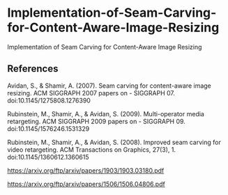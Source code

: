 # Implementation-of-Seam-Carving-for-Content-Aware-Image-Resizing
Implementation of Seam Carving for Content-Aware Image Resizing

## References
Avidan, S., & Shamir, A. (2007). Seam carving for content-aware image resizing. ACM
SIGGRAPH 2007 papers on - SIGGRAPH 07. doi:10.1145/1275808.1276390

Rubinstein, M., Shamir, A., & Avidan, S. (2009). Multi-operator media retargeting. ACM
SIGGRAPH 2009 papers on - SIGGRAPH 09. doi:10.1145/1576246.1531329

Rubinstein, M., Shamir, A., & Avidan, S. (2008). Improved seam carving for video retargeting.
ACM Transactions on Graphics, 27(3), 1. doi:10.1145/1360612.1360615

https://arxiv.org/ftp/arxiv/papers/1903/1903.03180.pdf

https://arxiv.org/ftp/arxiv/papers/1506/1506.04806.pdf